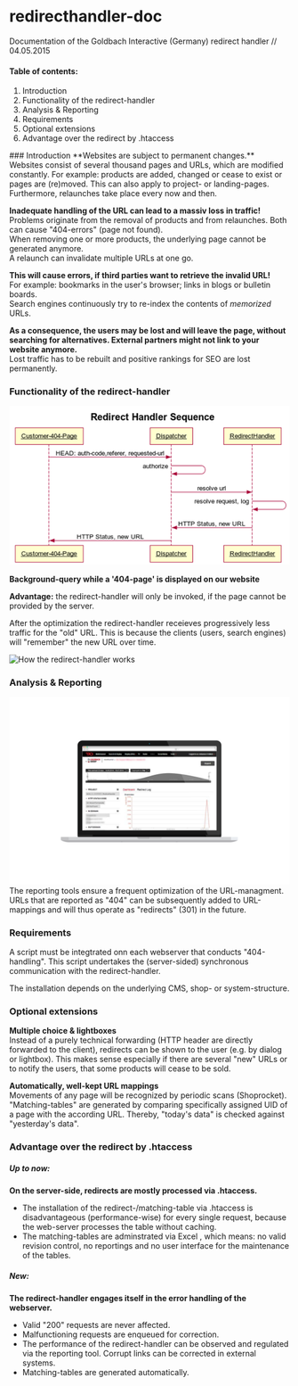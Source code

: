 # redirecthandler-doc
Documentation of the Goldbach Interactive (Germany) redirect handler // 04.05.2015

#### Table of contents:
<ol>
  <li>Introduction</li>
  <li>Functionality of the redirect-handler</li>
  <li>Analysis & Reporting</li>
  <li>Requirements</li>
  <li>Optional extensions</li>
  <li>Advantage over the redirect by .htaccess</li>
</ol>
### Introduction
**Websites are subject to permanent changes.**<br>
Websites consist of several thousand pages and URLs, which are modified constantly. For example: products are added, changed or cease to exist or pages are (re)moved. This can also apply to project- or landing-pages.<br>
Furthermore, relaunches take place every now and then.<br>

**Inadequate handling of the URL can lead to a  massiv loss in traffic!**<br>
Problems originate from the removal of products and from relaunches. Both can cause "404-errors" (page not found).<br>
When removing one or more products, the underlying page cannot be generated anymore.<br>
A relaunch can invalidate multiple URLs at one go.<br>

**This will cause errors, if third parties want to retrieve the invalid URL!**<br>
For example: bookmarks in the user's browser; links in blogs or bulletin boards.<br>
Search engines continuously try to re-index the contents of *memorized* URLs.<br>

**As a consequence, the users may be lost and will  leave the page, without searching for alternatives. External partners might not link to your website anymore.**<br>
Lost traffic has to be rebuilt and positive rankings for SEO are lost permanently.

### Functionality of the redirect-handler
![Functionality of the redirect-handler](https://github.com/gbi-de/redirecthandler-doc/blob/master/Funktionsweise_des_RDH.png?raw=true "Redirect Handler Sequence")

**Background-query while a '404-page' is displayed on our website**<br>

**Advantage:** the redirect-handler will only be invoked, if the page cannot be provided by the server.<br>

After the optimization the redirect-handler receieves progressively less traffic for the "old" URL. This is because the clients (users, search engines) will "remember" the new URL over time.<br>

![How the redirect-handler works](https://github.com/gbi-de/redirecthandler-doc/blob/master/Kernst%C3%BCck_des_RDH_II.PNG?raw=true "How the redirect-handler works")

### Analysis & Reporting
![Analysis & Reporting](https://github.com/gbi-de/redirecthandler-doc/blob/master/Analysis_and_Reporting.png?raw=true "Analysis & Reporting")
The reporting tools ensure a frequent optimization of the URL-managment. URLs that are reported as "404" can be subsequently added to URL-mappings and will thus operate as "redirects" (301) in the future.<br>

### Requirements
A script must be integtrated onn each webserver that conducts "404-handling".
This script undertakes the (server-sided) synchronous communication with the redirect-handler.<br>

The installation depends on the underlying CMS, shop- or system-structure.

### Optional extensions
**Multiple choice & lightboxes**<br>
Instead of a purely technical forwarding (HTTP header are directly forwarded to the client), redirects can be shown to the user (e.g. by dialog or lightbox). This makes sense especially if there are several "new" URLs or to notify the users, that some products will cease to be sold.<br>

**Automatically, well-kept URL mappings**<br>
Movements of any page will be recognized by periodic scans (Shoprocket).<br>
"Matching-tables" are generated by comparing specifically assigned UID of a page with the according URL. Thereby, "today's data" is checked against "yesterday's data".

### Advantage over the redirect by .htaccess
##### Up to now:
**On the server-side, redirects are mostly processed via .htaccess.**<br>
* The installation of the redirect-/matching-table via .htaccess is disadvantageous (performance-wise) for every single request, because the web-server processes the table without caching.<br>
* The matching-tables are adminstrated via Excel , which means: no valid revision control, no reportings and no user interface for the maintenance of the tables.<br>

##### New:
**The redirect-handler engages itself in the error handling of the webserver.**<br>
* Valid "200" requests are never affected.<br>
* Malfunctioning requests are enqueued for correction.<br>
* The performance of the redirect-handler can be observed and regulated via the reporting tool. Corrupt links can be corrected in external systems.<br>
* Matching-tables are generated automatically.
